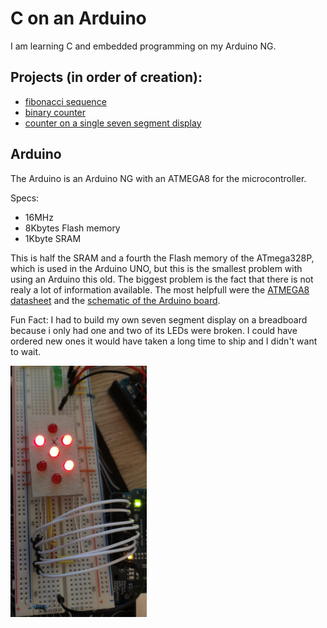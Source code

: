 # C on an Arduino

I am learning C and embedded programming on my Arduino NG.

## Projects (in order of creation):
 - [fibonacci sequence](./fibonacci.c)
 - [binary counter](./binary_counter.c)
 - [counter on a single seven segment display](./seven_segment.c)

## Arduino

The Arduino is an Arduino NG with an ATMEGA8 for the microcontroller.

Specs:
 - 16MHz
 - 8Kbytes Flash memory
 - 1Kbyte SRAM

This is half the SRAM and a fourth the Flash memory of the ATmega328P, which is used in the Arduino UNO, but this is the smallest problem with using an Arduino this old. The biggest problem is the fact that there is not realy a lot of information available. The most helpfull were the [ATMEGA8 datasheet](https://ww1.microchip.com/downloads/en/DeviceDoc/Atmel-2486-8-bit-AVR-microcontroller-ATmega8_L_datasheet.pdf) and the [schematic of the Arduino board](https://www.arduino.cc/en/uploads/Main/arduino%5FNG%5Fschematic.png). 

Fun Fact:
I had to build my own seven segment display on a breadboard because i only had one and two of its LEDs were broken. I could have ordered new ones it would have taken a long time to ship and I didn't want to wait.

<img src="./breadboard_seven_segment_display.jpg" width="218" height="402">

